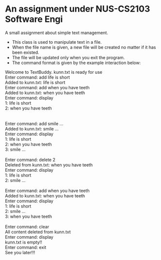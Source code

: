 An assignment under NUS-CS2103 Software Engi
=========

A small assignment about simple text management. 


 * This class is used to manipulate text in a file.
 * When the file name is given, a new file will be created no matter if it has been existed.
 * The file will be updated only when you exit the program.
 * The command format is given by the example interaction below:
 
 Welcome to TextBuddy. kunn.txt is ready for use
 <br>Enter command: add life is short
 <br>Added to kunn.txt: life is short
 <br>Enter command: add when you have teeth
 <br>Added to kunn.txt: when you have teeth
 <br>Enter command: display
 <br>1: life is short
 <br>2: when you have teeth  
<br>
 <br>Enter command: add smile ...
 <br>Added to kunn.txt: smile ...
 <br>Enter command: display
 <br>1: life is short
 <br>2: when you have teeth
 <br>3: smile ...
<br>
 <br>Enter command: delete 2
 <br>Deleted from kunn.txt: when you have teeth
 <br>Enter command: display
 <br>1: life is short
 <br>2: smile ...
<br>
 <br>Enter command: add when you have teeth
 <br>Added to kunn.txt: when you have teeth
 <br>Enter command: display
 <br>1: life is short
 <br>2: smile ...
 <br>3: when you have teeth
<br>
 <br>Enter command: clear
 <br>All content deleted from kunn.txt
 <br>Enter command: display
 <br>kunn.txt is empty!!
 <br>Enter command: exit
 <br>See you later!!!
